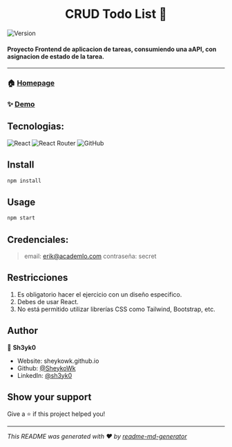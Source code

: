 <h1 align="center">CRUD Todo List 👋</h1>
<p>
  <img alt="Version" src="https://img.shields.io/badge/version-1.0.0-blue.svg?cacheSeconds=2592000" />
</p>

#### Proyecto Frontend de aplicacion de tareas, consumiendo una aAPI, con asignacion de estado de la tarea.

---


### 🏠 [Homepage](sheykowk.github.io/todo-react-doc)

### ✨ [Demo](sheykowk.github.io/todo-react)

## Tecnologias:

![React](https://img.shields.io/badge/react-%2320232a.svg?style=for-the-badge&logo=react&logoColor=%2361DAFB) ![React Router](https://img.shields.io/badge/React_Router-CA4245?style=for-the-badge&logo=react-router&logoColor=white) ![GitHub](https://img.shields.io/badge/github-%23121011.svg?style=for-the-badge&logo=github&logoColor=white)



## Install

```sh
npm install
```

## Usage

```sh
npm start
```

## Credenciales:

> email: erik@academlo.com
> contraseña: secret

## Restricciones
1. Es obligatorio hacer el ejercicio con un diseño especifico.
2. Debes de usar React.
3. No está permitido utilizar librerías CSS como Tailwind, Bootstrap, etc.

## Author

👤 **Sh3yk0**

* Website: sheykowk.github.io
* Github: [@SheykoWk](https://github.com/SheykoWk)
* LinkedIn: [@sh3yk0](https://linkedin.com/in/sh3yk0)

## Show your support

Give a ⭐️ if this project helped you!

***
_This README was generated with ❤️ by [readme-md-generator](https://github.com/kefranabg/readme-md-generator)_